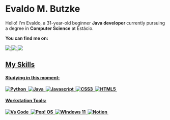 # Evaldo M. Butzke
<p align="left"> 
      Hello! I'm Evaldo, a 31-year-old beginner <strong>Java developer </strong>currently pursuing a degree in <strong>Computer Science</strong> at Estácio.
</p>
<p align="left"> 
<strong>You can find me on:<strong>
</p>
<p>
<a href="mailto:butzkeevaldo@gmail.com">
<img src ="https://img.shields.io/badge/Gmail-D14836?style=for-the-badge&logo=gmail&logoColor=white"/>
</a>

<a href="https://www.linkedin.com/in/evaldo-m-butzke-25403929a">
<img src ="https://img.shields.io/badge/LinkedIn-0077B5?style=for-the-badge&logo=linkedin&logoColor=white"/>
</a>
<a href="">
<img src = "	https://img.shields.io/badge/Telegram-2CA5E0?style=for-the-badge&logo=telegram&logoColor=white"/><qa>
</p>

## My Skills

#### Studying in this moment:
<p>

![Python](https://img.shields.io/badge/Python-FFD43B?style=for-the-badge&logo=python&logoColor=blue)&nbsp;
![Java](https://img.shields.io/badge/Java-100000?style=for-the-badge&logo=CoffeeScript)&nbsp;
![Javascript](https://img.shields.io/badge/JavaScript-323330?style=for-the-badge&logo=javascript&logoColor=F7DF1E)&nbsp;
![CSS3](https://img.shields.io/badge/CSS3-1572B6?style=for-the-badge&logo=css3&logoColor=white)&nbsp;
![HTML5](https://img.shields.io/badge/HTML5-E34F26?style=for-the-badge&logo=html5&logoColor=white)&nbsp;
</p>

#### Workstation Tools:

![Vs Code](https://img.shields.io/badge/VSCode-0078D4?style=for-the-badge&logo=visual%20studio%20code&logoColor=white)&nbsp;
![Pop! OS](https://img.shields.io/badge/Pop!_OS-48B9C7?style=for-the-badge&logo=Pop!_OS&logoColor=white)&nbsp;
![WIndows 11](https://img.shields.io/badge/Windows_11-0078d4?style=for-the-badge&logo=windows-11&logoColor=white)&nbsp;
![Notion](https://img.shields.io/badge/Notion-000000?style=for-the-badge&logo=notion&logoColor=white)&nbsp;




